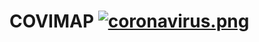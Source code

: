 # COVIMAP [![coronavirus.png](https://i.postimg.cc/7L3k0Chj/coronavirus.png)](https://postimg.cc/Ty3FX3rc)

